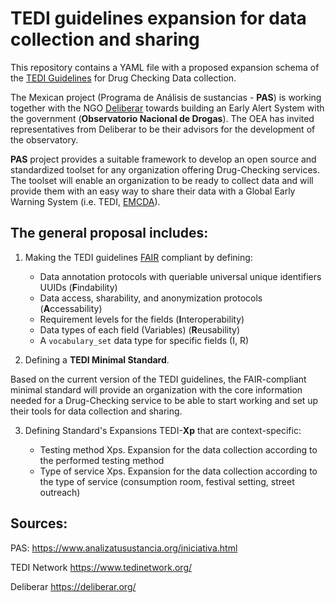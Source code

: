 # TEDI guidelines expansion for data collection and sharing

This repository contains a YAML file with a proposed expansion schema of the [TEDI Guidelines](https://www.tedinetwork.org/guidelines/) for Drug Checking Data collection. 

The Mexican project (Programa de Análisis de sustancias - **PAS**) is working together with the NGO [Deliberar](https://deliberar.org/) towards building an Early Alert System with the government (**Observatorio Nacional de Drogas**). The OEA has invited representatives from Deliberar to be their advisors for the development of the observatory. 

**PAS** project provides a suitable framework to develop an open source and standardized toolset for any organization offering Drug-Checking services.
The toolset will enable an organization to be ready to collect data and will provide them with an easy way to share their data with a Global Early Warning System (i.e. TEDI, [EMCDA](https://www.emcdda.europa.eu/)). 



## The general proposal includes:

1. Making the TEDI guidelines [FAIR](https://www.go-fair.org/fair-principles/) compliant by defining:

    -  Data annotation protocols with queriable universal unique identifiers UUIDs (**F**indability)
    -  Data access, sharability, and anonymization protocols (**A**ccessability)
    -  Requirement levels for the fields (**I**nteroperability)
    -  Data types of each field (Variables) (**R**eusability)
    -  A `vocabulary_set` data type for specific fields (I, R)

2. Defining a **TEDI Minimal Standard**.
 
 Based on the current version of the TEDI guidelines, the FAIR-compliant minimal standard will provide an organization with the core information needed for a Drug-Checking service to be able to start working and set up their tools for data collection and sharing.
 
3. Defining Standard's Expansions TEDI-**Xp** that are context-specific:
  
    - Testing method Xps. Expansion for the data collection according to the performed testing method 
    - Type of service Xps. Expansion for the data collection according to the type of service (consumption room, festival setting, street outreach)

## Sources:

PAS: https://www.analizatusustancia.org/iniciativa.html

TEDI Network https://www.tedinetwork.org/

Deliberar https://deliberar.org/

